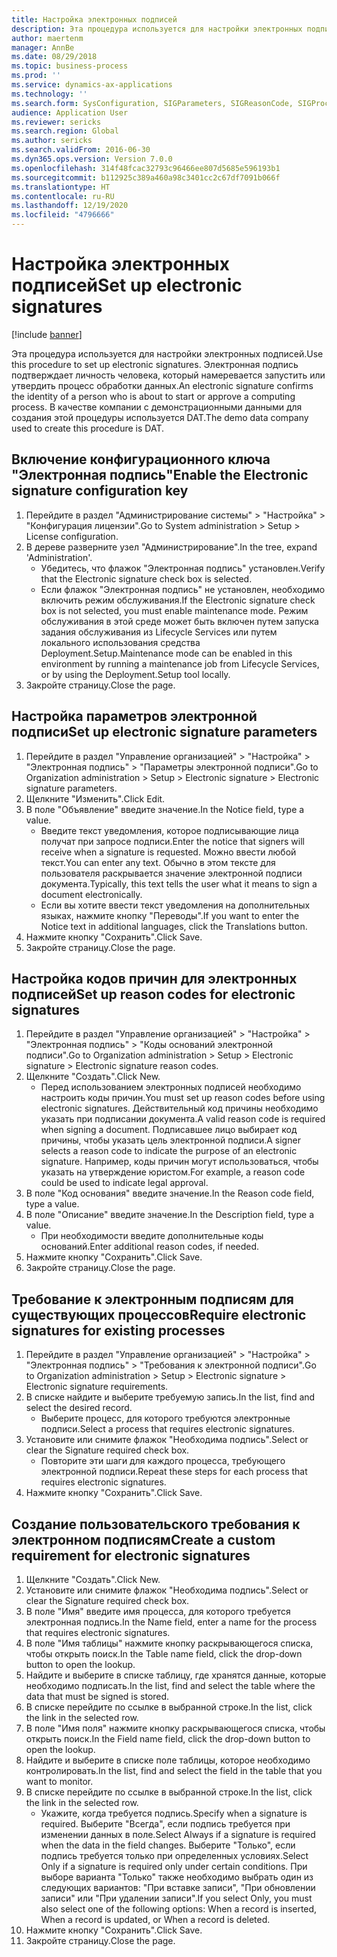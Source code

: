 ```yaml
---
title: Настройка электронных подписей
description: Эта процедура используется для настройки электронных подписей.
author: maertenm
manager: AnnBe
ms.date: 08/29/2018
ms.topic: business-process
ms.prod: ''
ms.service: dynamics-ax-applications
ms.technology: ''
ms.search.form: SysConfiguration, SIGParameters, SIGReasonCode, SIGProcSetup
audience: Application User
ms.reviewer: sericks
ms.search.region: Global
ms.author: sericks
ms.search.validFrom: 2016-06-30
ms.dyn365.ops.version: Version 7.0.0
ms.openlocfilehash: 314f48fcac32793c96466ee807d5685e596193b1
ms.sourcegitcommit: b112925c389a460a98c3401cc2c67df7091b066f
ms.translationtype: HT
ms.contentlocale: ru-RU
ms.lasthandoff: 12/19/2020
ms.locfileid: "4796666"
---
```

# <a name="set-up-electronic-signatures"></a><span data-ttu-id="61d95-103">Настройка электронных подписей</span><span class="sxs-lookup"><span data-stu-id="61d95-103">Set up electronic signatures</span></span>

[!include [banner](../../includes/banner.md)]

<span data-ttu-id="61d95-104">Эта процедура используется для настройки электронных подписей.</span><span class="sxs-lookup"><span data-stu-id="61d95-104">Use this procedure to set up electronic signatures.</span></span> <span data-ttu-id="61d95-105">Электронная подпись подтверждает личность человека, который намеревается запустить или утвердить процесс обработки данных.</span><span class="sxs-lookup"><span data-stu-id="61d95-105">An electronic signature confirms the identity of a person who is about to start or approve a computing process.</span></span> <span data-ttu-id="61d95-106">В качестве компании с демонстрационными данными для создания этой процедуры используется DAT.</span><span class="sxs-lookup"><span data-stu-id="61d95-106">The demo data company used to create this procedure is DAT.</span></span>


## <a name="enable-the-electronic-signature-configuration-key"></a><span data-ttu-id="61d95-107">Включение конфигурационного ключа "Электронная подпись"</span><span class="sxs-lookup"><span data-stu-id="61d95-107">Enable the Electronic signature configuration key</span></span>
1. <span data-ttu-id="61d95-108">Перейдите в раздел "Администрирование системы" > "Настройка" > "Конфигурация лицензии".</span><span class="sxs-lookup"><span data-stu-id="61d95-108">Go to System administration > Setup > License configuration.</span></span>
2. <span data-ttu-id="61d95-109">В дереве разверните узел "Администрирование".</span><span class="sxs-lookup"><span data-stu-id="61d95-109">In the tree, expand 'Administration'.</span></span>
    * <span data-ttu-id="61d95-110">Убедитесь, что флажок "Электронная подпись" установлен.</span><span class="sxs-lookup"><span data-stu-id="61d95-110">Verify that the Electronic signature check box is selected.</span></span>  
    * <span data-ttu-id="61d95-111">Если флажок "Электронная подпись" не установлен, необходимо включить режим обслуживания.</span><span class="sxs-lookup"><span data-stu-id="61d95-111">If the Electronic signature check box is not selected, you must enable maintenance mode.</span></span> <span data-ttu-id="61d95-112">Режим обслуживания в этой среде может быть включен путем запуска задания обслуживания из Lifecycle Services или путем локального использования средства Deployment.Setup.</span><span class="sxs-lookup"><span data-stu-id="61d95-112">Maintenance mode can be enabled in this environment by running a maintenance job from Lifecycle Services, or by using the Deployment.Setup tool locally.</span></span>  
3. <span data-ttu-id="61d95-113">Закройте страницу.</span><span class="sxs-lookup"><span data-stu-id="61d95-113">Close the page.</span></span>

## <a name="set-up-electronic-signature-parameters"></a><span data-ttu-id="61d95-114">Настройка параметров электронной подписи</span><span class="sxs-lookup"><span data-stu-id="61d95-114">Set up electronic signature parameters</span></span>
1. <span data-ttu-id="61d95-115">Перейдите в раздел "Управление организацией" > "Настройка" > "Электронная подпись" > "Параметры электронной подписи".</span><span class="sxs-lookup"><span data-stu-id="61d95-115">Go to Organization administration > Setup > Electronic signature > Electronic signature parameters.</span></span>
2. <span data-ttu-id="61d95-116">Щелкните "Изменить".</span><span class="sxs-lookup"><span data-stu-id="61d95-116">Click Edit.</span></span>
3. <span data-ttu-id="61d95-117">В поле "Объявление" введите значение.</span><span class="sxs-lookup"><span data-stu-id="61d95-117">In the Notice field, type a value.</span></span>
    * <span data-ttu-id="61d95-118">Введите текст уведомления, которое подписывающие лица получат при запросе подписи.</span><span class="sxs-lookup"><span data-stu-id="61d95-118">Enter the notice that signers will receive when a signature is requested.</span></span> <span data-ttu-id="61d95-119">Можно ввести любой текст.</span><span class="sxs-lookup"><span data-stu-id="61d95-119">You can enter any text.</span></span> <span data-ttu-id="61d95-120">Обычно в этом тексте для пользователя раскрывается значение электронной подписи документа.</span><span class="sxs-lookup"><span data-stu-id="61d95-120">Typically, this text tells the user what it means to sign a document electronically.</span></span>  
    * <span data-ttu-id="61d95-121">Если вы хотите ввести текст уведомления на дополнительных языках, нажмите кнопку "Переводы".</span><span class="sxs-lookup"><span data-stu-id="61d95-121">If you want to enter the Notice text in additional languages, click the Translations button.</span></span>  
4. <span data-ttu-id="61d95-122">Нажмите кнопку "Сохранить".</span><span class="sxs-lookup"><span data-stu-id="61d95-122">Click Save.</span></span>
5. <span data-ttu-id="61d95-123">Закройте страницу.</span><span class="sxs-lookup"><span data-stu-id="61d95-123">Close the page.</span></span>

## <a name="set-up-reason-codes-for-electronic-signatures"></a><span data-ttu-id="61d95-124">Настройка кодов причин для электронных подписей</span><span class="sxs-lookup"><span data-stu-id="61d95-124">Set up reason codes for electronic signatures</span></span>
1. <span data-ttu-id="61d95-125">Перейдите в раздел "Управление организацией" > "Настройка" > "Электронная подпись" > "Коды оснований электронной подписи".</span><span class="sxs-lookup"><span data-stu-id="61d95-125">Go to Organization administration > Setup > Electronic signature > Electronic signature reason codes.</span></span>
2. <span data-ttu-id="61d95-126">Щелкните "Создать".</span><span class="sxs-lookup"><span data-stu-id="61d95-126">Click New.</span></span>
    * <span data-ttu-id="61d95-127">Перед использованием электронных подписей необходимо настроить коды причин.</span><span class="sxs-lookup"><span data-stu-id="61d95-127">You must set up reason codes before using electronic signatures.</span></span> <span data-ttu-id="61d95-128">Действительный код причины необходимо указать при подписании документа.</span><span class="sxs-lookup"><span data-stu-id="61d95-128">A valid reason code is required when signing a document.</span></span>     <span data-ttu-id="61d95-129">Подписавшее лицо выбирает код причины, чтобы указать цель электронной подписи.</span><span class="sxs-lookup"><span data-stu-id="61d95-129">A signer selects a reason code to indicate the purpose of an electronic signature.</span></span> <span data-ttu-id="61d95-130">Например, коды причин могут использоваться, чтобы указать на утверждение юристом.</span><span class="sxs-lookup"><span data-stu-id="61d95-130">For example, a reason code could be used to indicate legal approval.</span></span>  
3. <span data-ttu-id="61d95-131">В поле "Код основания" введите значение.</span><span class="sxs-lookup"><span data-stu-id="61d95-131">In the Reason code field, type a value.</span></span>
4. <span data-ttu-id="61d95-132">В поле "Описание" введите значение.</span><span class="sxs-lookup"><span data-stu-id="61d95-132">In the Description field, type a value.</span></span>
    * <span data-ttu-id="61d95-133">При необходимости введите дополнительные коды оснований.</span><span class="sxs-lookup"><span data-stu-id="61d95-133">Enter additional reason codes, if needed.</span></span>  
5. <span data-ttu-id="61d95-134">Нажмите кнопку "Сохранить".</span><span class="sxs-lookup"><span data-stu-id="61d95-134">Click Save.</span></span>
6. <span data-ttu-id="61d95-135">Закройте страницу.</span><span class="sxs-lookup"><span data-stu-id="61d95-135">Close the page.</span></span>

## <a name="require-electronic-signatures-for-existing-processes"></a><span data-ttu-id="61d95-136">Требование к электронным подписям для существующих процессов</span><span class="sxs-lookup"><span data-stu-id="61d95-136">Require electronic signatures for existing processes</span></span>
1. <span data-ttu-id="61d95-137">Перейдите в раздел "Управление организацией" > "Настройка" > "Электронная подпись" > "Требования к электронной подписи".</span><span class="sxs-lookup"><span data-stu-id="61d95-137">Go to Organization administration > Setup > Electronic signature > Electronic signature requirements.</span></span>
2. <span data-ttu-id="61d95-138">В списке найдите и выберите требуемую запись.</span><span class="sxs-lookup"><span data-stu-id="61d95-138">In the list, find and select the desired record.</span></span>
    * <span data-ttu-id="61d95-139">Выберите процесс, для которого требуются электронные подписи.</span><span class="sxs-lookup"><span data-stu-id="61d95-139">Select a process that requires electronic signatures.</span></span>  
3. <span data-ttu-id="61d95-140">Установите или снимите флажок "Необходима подпись".</span><span class="sxs-lookup"><span data-stu-id="61d95-140">Select or clear the Signature required check box.</span></span>
    * <span data-ttu-id="61d95-141">Повторите эти шаги для каждого процесса, требующего электронной подписи.</span><span class="sxs-lookup"><span data-stu-id="61d95-141">Repeat these steps for each process that requires electronic signatures.</span></span>  
4. <span data-ttu-id="61d95-142">Нажмите кнопку "Сохранить".</span><span class="sxs-lookup"><span data-stu-id="61d95-142">Click Save.</span></span>

## <a name="create-a-custom-requirement-for-electronic-signatures"></a><span data-ttu-id="61d95-143">Создание пользовательского требования к электронном подписям</span><span class="sxs-lookup"><span data-stu-id="61d95-143">Create a custom requirement for electronic signatures</span></span>
1. <span data-ttu-id="61d95-144">Щелкните "Создать".</span><span class="sxs-lookup"><span data-stu-id="61d95-144">Click New.</span></span>
2. <span data-ttu-id="61d95-145">Установите или снимите флажок "Необходима подпись".</span><span class="sxs-lookup"><span data-stu-id="61d95-145">Select or clear the Signature required check box.</span></span>
3. <span data-ttu-id="61d95-146">В поле "Имя" введите имя процесса, для которого требуется электронная подпись.</span><span class="sxs-lookup"><span data-stu-id="61d95-146">In the Name field, enter a name for the process that requires electronic signatures.</span></span>
4. <span data-ttu-id="61d95-147">В поле "Имя таблицы" нажмите кнопку раскрывающегося списка, чтобы открыть поиск.</span><span class="sxs-lookup"><span data-stu-id="61d95-147">In the Table name field, click the drop-down button to open the lookup.</span></span>
5. <span data-ttu-id="61d95-148">Найдите и выберите в списке таблицу, где хранятся данные, которые необходимо подписать.</span><span class="sxs-lookup"><span data-stu-id="61d95-148">In the list, find and select the table where the data that must be signed is stored.</span></span>
6. <span data-ttu-id="61d95-149">В списке перейдите по ссылке в выбранной строке.</span><span class="sxs-lookup"><span data-stu-id="61d95-149">In the list, click the link in the selected row.</span></span>
7. <span data-ttu-id="61d95-150">В поле "Имя поля" нажмите кнопку раскрывающегося списка, чтобы открыть поиск.</span><span class="sxs-lookup"><span data-stu-id="61d95-150">In the Field name field, click the drop-down button to open the lookup.</span></span>
8. <span data-ttu-id="61d95-151">Найдите и выберите в списке поле таблицы, которое необходимо контролировать.</span><span class="sxs-lookup"><span data-stu-id="61d95-151">In the list, find and select the field in the table that you want to monitor.</span></span>
9. <span data-ttu-id="61d95-152">В списке перейдите по ссылке в выбранной строке.</span><span class="sxs-lookup"><span data-stu-id="61d95-152">In the list, click the link in the selected row.</span></span>
    * <span data-ttu-id="61d95-153">Укажите, когда требуется подпись.</span><span class="sxs-lookup"><span data-stu-id="61d95-153">Specify when a signature is required.</span></span>     <span data-ttu-id="61d95-154">Выберите "Всегда", если подпись требуется при изменении данных в поле.</span><span class="sxs-lookup"><span data-stu-id="61d95-154">Select Always if a signature is required when the data in the field changes.</span></span>     <span data-ttu-id="61d95-155">Выберите "Только", если подпись требуется только при определенных условиях.</span><span class="sxs-lookup"><span data-stu-id="61d95-155">Select Only if a signature is required only under certain conditions.</span></span> <span data-ttu-id="61d95-156">При выборе варианта "Только" также необходимо выбрать один из следующих вариантов: "При вставке записи", "При обновлении записи" или "При удалении записи".</span><span class="sxs-lookup"><span data-stu-id="61d95-156">If you select Only, you must also select one of the following options: When a record is inserted, When a record is updated, or When a record is deleted.</span></span>  
10. <span data-ttu-id="61d95-157">Нажмите кнопку "Сохранить".</span><span class="sxs-lookup"><span data-stu-id="61d95-157">Click Save.</span></span>
11. <span data-ttu-id="61d95-158">Закройте страницу.</span><span class="sxs-lookup"><span data-stu-id="61d95-158">Close the page.</span></span>

